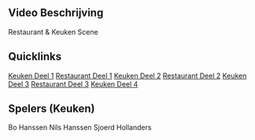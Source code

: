 ## Video Beschrijving
Restaurant & Keuken Scene

## Quicklinks
[Keuken Deel 1](/#/revue/2014/video/12?t=0)
[Restaurant Deel 1](/#/revue/2014/video/12?t=195)
[Keuken Deel 2](/#/revue/2014/video/12?t=485)
[Restaurant Deel 2](/#/revue/2014/video/12?t=618)
[Keuken Deel 3](/#/revue/2014/video/12?t=882)
[Restaurant Deel 3](/#/revue/2014/video/12?t=1307)
[Keuken Deel 4](/#/revue/2014/video/12?t=1515)

## Spelers (Keuken)
Bo Hanssen
Nils Hanssen
Sjoerd Hollanders
